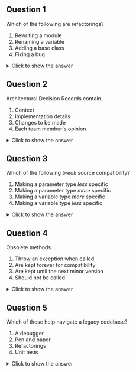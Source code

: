 ## Question 1

Which of the following are refactorings?
1. Rewriting a module
2. Renaming a variable
3. Adding a base class
4. Fixing a bug

<details>
<summary>Click to show the answer</summary>
<p>

2 & 3: Refactorings are small changes that do not affect behavior.

</p>
</details>


## Question 2

Architectural Decision Records contain...
1. Context
2. Implementation details
3. Changes to be made
4. Each team member's opinion

<details>
<summary>Click to show the answer</summary>
<p>

1 & 3: These are two of the three key components, along with the decision itself.
Implementation details and teammates' opinions might be useful in specific cases but are not generally a part of such records.

</p>
</details>


## Question 3

Which of the following _break_ source compatibility?
1. Making a parameter type _less_ specific
2. Making a parameter type _more_ specific
3. Making a variable type _more_ specific
4. Making a variable type _less_ specific

<details>
<summary>Click to show the answer</summary>
<p>

2: If the parameter type is more specific, code that previously compiled may no longer compile since it uses a type that is not specific enough.
The types of variables are irrelevant to compatibility as they are implementation details.

</p>
</details>


## Question 4

Obsolete methods...
1. Throw an exception when called
2. Are kept forever for compatibility
3. Are kept until the next minor version
4. Should not be called

<details>
<summary>Click to show the answer</summary>
<p>

4: Once a method is obsolete, it should no longer be used as it will be removed in some future major version, but it should still work so existing callers are not affected in the short term.

</p>
</details>


## Question 5

Which of these help navigate a legacy codebase?
1. A debugger
2. Pen and paper
3. Refactorings
4. Unit tests

<details>
<summary>Click to show the answer</summary>
<p>

All: These are all useful tools to navigate legacy code, making small changes to improve both the code and your understanding of the code as you go.

</p>
</details>
